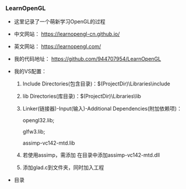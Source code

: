 ### LearnOpenGL

- 这里记录了一个萌新学习OpenGL的过程

- 中文网站： https://learnopengl-cn.github.io/ 

- 英文网站： https://learnopengl.com/ 

- 我的代码地址： https://github.com/944707954/LearnOpenGL 

- 我的VS配置：

  1. Include Directories(包含目录)：$(ProjectDir)\Libraries\include

  2. lib Directories(库目录)：$(ProjectDir)\Libraries\lib

  3. Linker(链接器)-Input(输入)-Additional Dependencies(附加依赖项)：

     opengl32.lib;

     glfw3.lib;

     assimp-vc142-mtd.lib

  4. 若使用assimp，需添加 在目录中添加assimp-vc142-mtd.dll 

  5. 添加glad.c到文件夹，同时加入工程

- 目录

